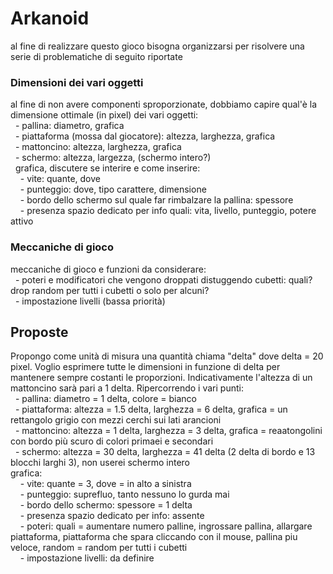 # Arkanoid
al fine di realizzare questo gioco bisogna organizzarsi per risolvere una serie di problematiche di seguito riportate

### Dimensioni dei vari oggetti
al fine di non avere componenti sproporzionate, dobbiamo capire qual'è la dimensione ottimale (in pixel) dei vari oggetti: <br />
    &nbsp; - pallina: diametro, grafica <br />
    &nbsp; - piattaforma (mossa dal giocatore): altezza, larghezza, grafica <br />
    &nbsp; - mattoncino: altezza, larghezza, grafica <br />
    &nbsp; - schermo: altezza, largezza, (schermo intero?) <br />
    &nbsp; grafica, discutere se interire e come inserire: <br />
    &nbsp;&nbsp;&nbsp; - vite: quante, dove <br />
    &nbsp;&nbsp;&nbsp; - punteggio: dove, tipo carattere, dimensione <br />
    &nbsp;&nbsp;&nbsp; - bordo dello schermo sul quale far rimbalzare la pallina: spessore <br />
    &nbsp;&nbsp;&nbsp; - presenza spazio dedicato per info quali: vita, livello, punteggio, potere attivo

### Meccaniche di gioco
meccaniche di gioco e funzioni da considerare: <br />
    &nbsp; - poteri e modificatori che vengono droppati distuggendo cubetti: quali? drop random per tutti i cubetti o solo per alcuni?  <br />
    &nbsp; - impostazione livelli (bassa priorità)

## Proposte
Propongo come unità di misura una quantità chiama "delta" dove delta = 20 pixel. Voglio esprimere tutte le dimensioni in funzione di delta per mantenere sempre costanti le proporzioni. Indicativamente l'altezza di un mattoncino sarà pari a 1 delta.
Ripercorrendo i vari punti: <br />
      &nbsp; - pallina: diametro = 1 delta, colore = bianco <br />
      &nbsp; - piattaforma: altezza = 1.5 delta, larghezza = 6 delta, grafica = un rettangolo grigio con mezzi cerchi sui lati arancioni <br />
      &nbsp; - mattoncino: altezza = 1 delta, larghezza = 3 delta, grafica = reaatongolini con bordo più scuro di colori primaei e secondari <br />
      &nbsp; - schermo: altezza = 30 delta, larghezza = 41 delta (2 delta di bordo e 13 blocchi larghi 3), non userei schermo intero <br />
      grafica: <br />
      &nbsp;&nbsp;&nbsp; - vite: quante = 3, dove = in alto a sinistra <br />
      &nbsp;&nbsp;&nbsp; - punteggio: suprefluo, tanto nessuno lo gurda mai <br />
      &nbsp;&nbsp;&nbsp; - bordo dello schermo: spessore = 1 delta <br />
      &nbsp;&nbsp;&nbsp; - presenza spazio dedicato per info: assente <br />
      &nbsp;&nbsp;&nbsp; - poteri: quali = aumentare numero palline, ingrossare pallina, allargare piattaforma, piattaforma che spara cliccando con il mouse, pallina piu veloce, random = random            per tutti i cubetti <br />
      &nbsp;&nbsp;&nbsp; - impostazione livelli: da definire 
  
              
